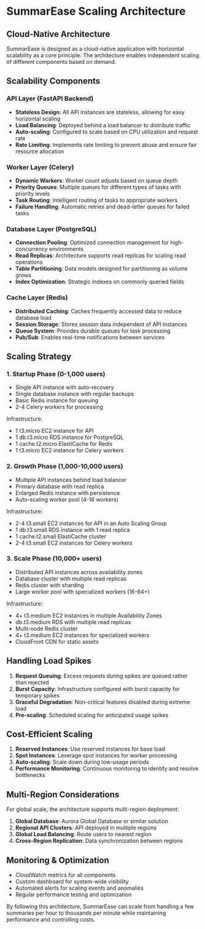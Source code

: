 # SummarEase Scaling Architecture

## Cloud-Native Architecture

SummarEase is designed as a cloud-native application with horizontal scalability as a core principle. The architecture enables independent scaling of different components based on demand.

## Scalability Components

### API Layer (FastAPI Backend)

- **Stateless Design**: All API instances are stateless, allowing for easy horizontal scaling
- **Load Balancing**: Deployed behind a load balancer to distribute traffic
- **Auto-scaling**: Configured to scale based on CPU utilization and request rate
- **Rate Limiting**: Implements rate limiting to prevent abuse and ensure fair resource allocation

### Worker Layer (Celery)

- **Dynamic Workers**: Worker count adjusts based on queue depth
- **Priority Queues**: Multiple queues for different types of tasks with priority levels
- **Task Routing**: Intelligent routing of tasks to appropriate workers
- **Failure Handling**: Automatic retries and dead-letter queues for failed tasks

### Database Layer (PostgreSQL)

- **Connection Pooling**: Optimized connection management for high-concurrency environments
- **Read Replicas**: Architecture supports read replicas for scaling read operations
- **Table Partitioning**: Data models designed for partitioning as volume grows
- **Index Optimization**: Strategic indexes on commonly queried fields

### Cache Layer (Redis)

- **Distributed Caching**: Caches frequently accessed data to reduce database load
- **Session Storage**: Stores session data independent of API instances
- **Queue System**: Provides durable queues for task processing
- **Pub/Sub**: Enables real-time notifications between services

## Scaling Strategy

### 1. Startup Phase (0-1,000 users)

- Single API instance with auto-recovery
- Single database instance with regular backups
- Basic Redis instance for queuing
- 2-4 Celery workers for processing

Infrastructure:
- 1 t3.micro EC2 instance for API
- 1 db.t3.micro RDS instance for PostgreSQL
- 1 cache.t2.micro ElastiCache for Redis
- 1 t3.micro EC2 instance for Celery workers

### 2. Growth Phase (1,000-10,000 users)

- Multiple API instances behind load balancer
- Primary database with read replica
- Enlarged Redis instance with persistence
- Auto-scaling worker pool (4-16 workers)

Infrastructure:
- 2-4 t3.small EC2 instances for API in an Auto Scaling Group
- 1 db.t3.small RDS instance with 1 read replica
- 1 cache.t2.small ElastiCache cluster
- 2-4 t3.small EC2 instances for Celery workers

### 3. Scale Phase (10,000+ users)

- Distributed API instances across availability zones
- Database cluster with multiple read replicas
- Redis cluster with sharding
- Large worker pool with specialized workers (16-64+)

Infrastructure:
- 4+ t3.medium EC2 instances in multiple Availability Zones
- db.t3.medium RDS with multiple read replicas
- Multi-node Redis cluster
- 4+ t3.medium EC2 instances for specialized workers
- CloudFront CDN for static assets

## Handling Load Spikes

1. **Request Queuing**: Excess requests during spikes are queued rather than rejected
2. **Burst Capacity**: Infrastructure configured with burst capacity for temporary spikes
3. **Graceful Degradation**: Non-critical features disabled during extreme load
4. **Pre-scaling**: Scheduled scaling for anticipated usage spikes

## Cost-Efficient Scaling

1. **Reserved Instances**: Use reserved instances for base load
2. **Spot Instances**: Leverage spot instances for worker processing
3. **Auto-scaling**: Scale down during low-usage periods
4. **Performance Monitoring**: Continuous monitoring to identify and resolve bottlenecks

## Multi-Region Considerations

For global scale, the architecture supports multi-region deployment:

1. **Global Database**: Aurora Global Database or similar solution
2. **Regional API Clusters**: API deployed in multiple regions
3. **Global Load Balancing**: Route users to nearest region
4. **Cross-Region Replication**: Data synchronization between regions

## Monitoring & Optimization

- CloudWatch metrics for all components
- Custom dashboard for system-wide visibility
- Automated alerts for scaling events and anomalies
- Regular performance testing and optimization

By following this architecture, SummarEase can scale from handling a few summaries per hour to thousands per minute while maintaining performance and controlling costs.
